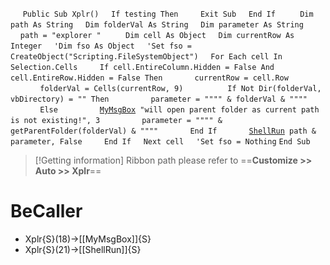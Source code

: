 &nbsp;&nbsp;&nbsp;&nbsp;
`Public Sub Xplr()`
&nbsp;&nbsp;&nbsp;&nbsp;`If testing Then`
&nbsp;&nbsp;&nbsp;&nbsp;&nbsp;&nbsp;&nbsp;&nbsp;`Exit Sub`
&nbsp;&nbsp;&nbsp;&nbsp;`End If`
&nbsp;&nbsp;&nbsp;&nbsp;
&nbsp;&nbsp;&nbsp;&nbsp;`Dim path As String`
&nbsp;&nbsp;&nbsp;&nbsp;`Dim folderVal As String`
&nbsp;&nbsp;&nbsp;&nbsp;`Dim parameter As String`
&nbsp;&nbsp;&nbsp;&nbsp;`path = "explorer "`
&nbsp;&nbsp;&nbsp;&nbsp;
&nbsp;&nbsp;&nbsp;&nbsp;`Dim cell As Object`
&nbsp;&nbsp;&nbsp;&nbsp;`Dim currentRow As Integer`
&nbsp;&nbsp;&nbsp;&nbsp;`'Dim fso As Object`
&nbsp;&nbsp;&nbsp;&nbsp;`'Set fso = CreateObject("Scripting.FileSystemObject")`
&nbsp;&nbsp;&nbsp;&nbsp;`For Each cell In Selection.Cells`
&nbsp;&nbsp;&nbsp;&nbsp;&nbsp;&nbsp;&nbsp;&nbsp;`If cell.EntireColumn.Hidden = False And cell.EntireRow.Hidden = False Then`
&nbsp;&nbsp;&nbsp;&nbsp;&nbsp;&nbsp;&nbsp;&nbsp;&nbsp;&nbsp;&nbsp;&nbsp;`currentRow = cell.Row`
&nbsp;&nbsp;&nbsp;&nbsp;&nbsp;&nbsp;&nbsp;&nbsp;&nbsp;&nbsp;&nbsp;&nbsp;`folderVal = Cells(currentRow, 9)`
&nbsp;&nbsp;&nbsp;&nbsp;
&nbsp;&nbsp;&nbsp;&nbsp;&nbsp;&nbsp;&nbsp;&nbsp;&nbsp;&nbsp;&nbsp;&nbsp;`If Not Dir(folderVal, vbDirectory) = "" Then`
&nbsp;&nbsp;&nbsp;&nbsp;&nbsp;&nbsp;&nbsp;&nbsp;&nbsp;&nbsp;&nbsp;&nbsp;&nbsp;&nbsp;&nbsp;&nbsp;`parameter = """" & folderVal & """"`
&nbsp;&nbsp;&nbsp;&nbsp;&nbsp;&nbsp;&nbsp;&nbsp;&nbsp;&nbsp;&nbsp;&nbsp;`Else`
&nbsp;&nbsp;&nbsp;&nbsp;&nbsp;&nbsp;&nbsp;&nbsp;&nbsp;&nbsp;&nbsp;&nbsp;&nbsp;&nbsp;&nbsp;&nbsp;[`MyMsgBox`](MyMsgBox)` "will open parent folder as current path is not existing!", 3`
&nbsp;&nbsp;&nbsp;&nbsp;&nbsp;&nbsp;&nbsp;&nbsp;&nbsp;&nbsp;&nbsp;&nbsp;&nbsp;&nbsp;&nbsp;&nbsp;`parameter = """" & getParentFolder(folderVal) & """"`
&nbsp;&nbsp;&nbsp;&nbsp;&nbsp;&nbsp;&nbsp;&nbsp;&nbsp;&nbsp;&nbsp;&nbsp;`End If`
&nbsp;&nbsp;&nbsp;&nbsp;&nbsp;&nbsp;&nbsp;&nbsp;&nbsp;&nbsp;&nbsp;&nbsp;[`ShellRun`](ShellRun)` path & parameter, False`
&nbsp;&nbsp;&nbsp;&nbsp;&nbsp;&nbsp;&nbsp;&nbsp;`End If`
&nbsp;&nbsp;&nbsp;&nbsp;`Next cell`
&nbsp;&nbsp;&nbsp;&nbsp;`'Set fso = Nothing`
`End Sub`


> [!Getting information]
> Ribbon path please refer to ==**Customize >> Auto >> Xplr**==


# BeCaller
- Xplr{S}(18)->[[MyMsgBox]]{S}
- Xplr{S}(21)->[[ShellRun]]{S}

